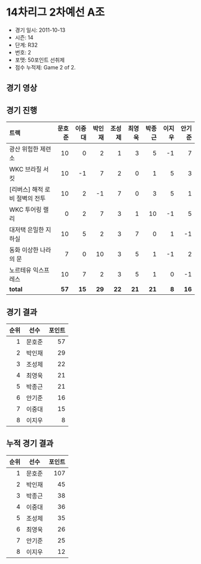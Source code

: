# 14차리그 2차예선 A조

- 경기 일시: 2011-10-13
- 시즌: 14
- 단계: R32
- 번호: 2
- 포맷: 50포인트 선취제
- 점수 누적제: Game 2 of 2.





## 경기 영상
## 경기 진행

| 트랙 | 문호준 | 이중대 | 박인재 | 조성제 | 최영욱 | 박종근 | 이지우 | 안기준 |
|:---|---:|---:|---:|---:|---:|---:|---:|---:|
| 광산 위험한 제련소 | 10 | 0 | 2 | 1 | 3 | 5 | -1 | 7 |
| WKC 브라질 서킷 | 10 | -1 | 7 | 2 | 0 | 1 | 5 | 3 |
| [리버스] 해적 로비 절벽의 전투 | 10 | 2 | -1 | 7 | 0 | 3 | 5 | 1 |
| WKC 투어링 랠리 | 0 | 2 | 7 | 3 | 1 | 10 | -1 | 5 |
| 대저택 은밀한 지하실 | 10 | 5 | 2 | 3 | 7 | 0 | 1 | -1 |
| 동화 이상한 나라의 문 | 7 | 0 | 10 | 3 | 5 | 1 | -1 | 2 |
| 노르테유 익스프레스 | 10 | 7 | 2 | 3 | 5 | 1 | 0 | -1 |
| __total__ | __57__ | __15__ | __29__ | __22__ | __21__ | __21__ | __8__ | __16__ |




## 경기 결과

| 순위 | 선수 | 포인트 |
|---:|:---:|---:|
| 1 | 문호준 | 57 |
| 2 | 박인재 | 29 |
| 3 | 조성제 | 22 |
| 4 | 최영욱 | 21 |
| 5 | 박종근 | 21 |
| 6 | 안기준 | 16 |
| 7 | 이중대 | 15 |
| 8 | 이지우 | 8 |

## 누적 경기 결과

| 순위 | 선수 | 포인트 |
|---:|:---:|---:|
| 1 | 문호준 | 107 |
| 2 | 박인재 | 45 |
| 3 | 박종근 | 38 |
| 4 | 이중대 | 36 |
| 5 | 조성제 | 35 |
| 6 | 최영욱 | 26 |
| 7 | 안기준 | 25 |
| 8 | 이지우 | 12 |

